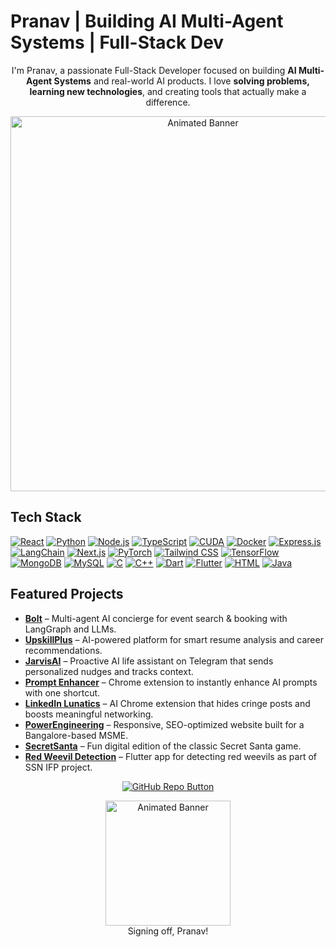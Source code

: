 # Pranav | Building AI Multi-Agent Systems | Full-Stack Dev

<div align="center">

I'm Pranav, a passionate Full-Stack Developer focused on building **AI Multi-Agent Systems** and real-world AI products. I love **solving problems, learning new technologies**, and creating tools that actually make a difference. 
<!-- Animated Banner -->
<img src="https://media4.giphy.com/media/v1.Y2lkPTc5MGI3NjExZTNtb2cxdW5vcGNzZXljeDRyMjdvaW55c2xicXBudWYwNDFtenBhbiZlcD12MV9pbnRlcm5hbF9naWZfYnlfaWQmY3Q9Zw/SfXCSWdTzkZxFaEnUR/giphy.gif" width="600" alt="Animated Banner">

</div>




## Tech Stack

[![React](https://img.shields.io/badge/React-0d1117?style=for-the-badge&logo=react&logoColor=61DAFB)](https://reactjs.org) 
[![Python](https://img.shields.io/badge/Python-0d1117?style=for-the-badge&logo=python&logoColor=white)](https://www.python.org/) 
[![Node.js](https://img.shields.io/badge/Node.js-0d1117?style=for-the-badge&logo=nodedotjs&logoColor=white)](https://nodejs.org/) 
[![TypeScript](https://img.shields.io/badge/TypeScript-0d1117?style=for-the-badge&logo=typescript&logoColor=white)](https://www.typescriptlang.org/) 
[![CUDA](https://img.shields.io/badge/CUDA-0d1117?style=for-the-badge&logo=nvidia&logoColor=fff)]() 
[![Docker](https://img.shields.io/badge/Docker-0d1117?style=for-the-badge&logo=docker&logoColor=fff)]() 
[![Express.js](https://img.shields.io/badge/Express.js-0d1117?style=for-the-badge&logo=express&logoColor=61DAFB)]() 
[![LangChain](https://img.shields.io/badge/LangChain-0d1117?style=for-the-badge&logo=langchain&logoColor=white)]() 
[![Next.js](https://img.shields.io/badge/Next.js-0d1117?style=for-the-badge&logo=next.js&logoColor=white)]() 
[![PyTorch](https://img.shields.io/badge/PyTorch-0d1117?style=for-the-badge&logo=pytorch&logoColor=white)]() 
[![Tailwind CSS](https://img.shields.io/badge/Tailwind%20CSS-0d1117?style=for-the-badge&logo=tailwind-css&logoColor=white)]() 
[![TensorFlow](https://img.shields.io/badge/TensorFlow-0d1117?style=for-the-badge&logo=tensorflow&logoColor=white)]() 
[![MongoDB](https://img.shields.io/badge/MongoDB-0d1117?style=for-the-badge&logo=mongodb&logoColor=white)]() 
[![MySQL](https://img.shields.io/badge/MySQL-0d1117?style=for-the-badge&logo=mysql&logoColor=fff)]() 
[![C](https://img.shields.io/badge/C-0d1117?style=for-the-badge&logo=c&logoColor=white)]() 
[![C++](https://img.shields.io/badge/C++-0d1117?style=for-the-badge&logo=c%2B%2B&logoColor=white)]() 
[![Dart](https://img.shields.io/badge/Dart-0d1117?style=for-the-badge&logo=dart&logoColor=white)]() 
[![Flutter](https://img.shields.io/badge/Flutter-0d1117?style=for-the-badge&logo=flutter&logoColor=fff)]() 
[![HTML](https://img.shields.io/badge/HTML-0d1117?style=for-the-badge&logo=html5&logoColor=white)]() 
[![Java](https://img.shields.io/badge/Java-0d1117?style=for-the-badge&logo=openjdk&logoColor=white)]() 


 


## Featured Projects

- **[Bolt](https://github.com/pranav-dp/fanpitfinal)** – Multi-agent AI concierge for event search & booking with LangGraph and LLMs.  
- **[UpskillPlus](https://github.com/pranav-dp/upskill)** – AI-powered platform for smart resume analysis and career recommendations.  
- **[JarvisAI](https://github.com/pranav-dp/JarvisAI)** – Proactive AI life assistant on Telegram that sends personalized nudges and tracks context.  
- **[Prompt Enhancer](https://github.com/pranav-dp/prompt-enhancer)** – Chrome extension to instantly enhance AI prompts with one shortcut.  
- **[LinkedIn Lunatics](https://github.com/pranav-dp/linkedin-lunatics)** – AI Chrome extension that hides cringe posts and boosts meaningful networking.  
- **[PowerEngineering](https://github.com/pranav-dp/PowerEngineering)** – Responsive, SEO-optimized website built for a Bangalore-based MSME.  
- **[SecretSanta](https://github.com/pranav-dp/secretSanta)** – Fun digital edition of the classic Secret Santa game.  
- **[Red Weevil Detection](https://github.com/pranav-dp/reddd)** – Flutter app for detecting red weevils as part of SSN IFP project.  


<p align="center">
<a href="https://github.com/pranav-dp" target="_blank">
    <img src="https://img.shields.io/badge/GitHub-Check%20out%20my%20repos-181717?style=for-the-badge&logo=github&logoColor=white" alt="GitHub Repo Button">
</a>
</p>



<div align="center">
<img src="https://media4.giphy.com/media/v1.Y2lkPTc5MGI3NjExZzRzNmdjNTI0eDlkMzlrN214eDF3anhzMTJkZWJsY24xNG5vbWtjdyZlcD12MV9pbnRlcm5hbF9naWZfYnlfaWQmY3Q9Zw/0mSbmyxpgBhNfliH1p/giphy.gif" width="200" alt="Animated Banner">
<br>
Signing off, Pranav!  
</div>
